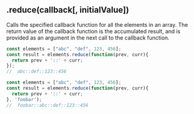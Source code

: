 ## .reduce(callback[, initialValue])

Calls the specified callback function for all the elements in an array. The return value of the callback function is the accumulated result, and is provided as an argument in the next call to the callback function.

```js
const elements = ["abc", "def", 123, 456];
const result = elements.reduce(function(prev, curr){
  return prev + '::' + curr;
});
//  abc::def::123::456
```
```js
const elements = ["abc", "def", 123, 456];
const result = elements.reduce(function(prev, curr){
  return prev + '::' + curr;
}, 'foobar');
//  foobar::abc::def::123::456
```
